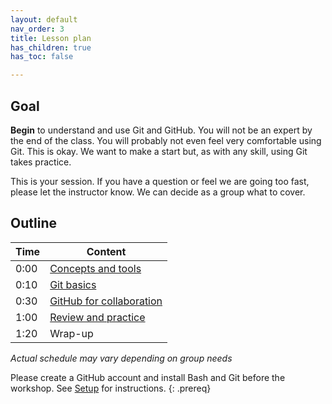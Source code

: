 ```yaml
---
layout: default
nav_order: 3
title: Lesson plan
has_children: true
has_toc: false

---
```

## Goal

**Begin** to understand and use Git and GitHub. You will not be an expert by the end of the class. You will probably not even feel very comfortable using Git. This is okay. We want to make a start but, as with any skill, using Git takes practice.

This is your session. If you have a question or feel we are going too fast, please let the instructor know. We can decide as a group what to cover.

## Outline

| Time | Content 
| --- | --- 
| 0:00 | [Concepts and tools](lesson/01_what_is_git.md)
| 0:10 | [Git basics](lesson/02_getting_started.md)
| 0:30 | [GitHub for collaboration](lesson/03_sharing.md)
| 1:00 | [Review and practice](lesson/04_review.md)
| 1:20 | Wrap-up

_Actual schedule may vary depending on group needs_



Please create a GitHub account and install Bash and Git before the workshop. See [Setup](../setup.md) for instructions.
{: .prereq}
